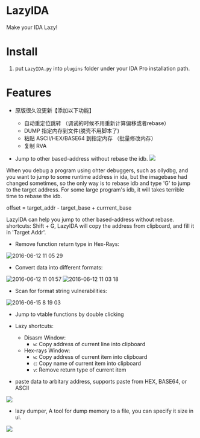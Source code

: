 # LazyIDA
Make your IDA Lazy!

# Install
1. put `LazyIDA.py` into `plugins` folder under your IDA Pro installation path.

# Features
- 原版很久没更新【添加以下功能】
  - 自动重定位跳转 （调试的时候不用重新计算偏移或者rebase）
  - DUMP 指定内存到文件(脱壳不用脚本了)
  - 粘贴 ASCII/HEX/BASE64 到指定内存 （批量修改内存）
  - 复制 RVA
  
- Jump to other based-address without rebase the idb.
![](https://a123-1304302739.cos.ap-chengdu.myqcloud.com/%7BCC12AA66-0AAC-585B-09FD-FD50E90FE957%7D.jpg)

When you debug a program using ohter debuggers, such as ollydbg, and you want to jump to some runtime address in ida, but the imagebase had changed sometimes, so the only way is to rebase idb and type 'G' to jump to the target address. For some large program's idb, it will takes terrible time to rebase the idb.

offset = target_addr - target_base + currrent_base

LazyIDA can help you jump to other based-address without rebase.
shortcuts:
Shift + G, LazyIDA will copy the address from clipboard, and fill it in 'Target Addr'.


  - Remove function return type in Hex-Rays:
  
![2016-06-12 11 05 29](https://cloud.githubusercontent.com/assets/5360374/15991889/2dad5d62-30f2-11e6-8d4b-e4efb0b73c77.png)

  - Convert data into different formats:
  
![2016-06-12 11 01 57](https://cloud.githubusercontent.com/assets/5360374/15991854/b813070a-30f1-11e6-931e-08ae85355cca.png)
![2016-06-12 11 03 18](https://cloud.githubusercontent.com/assets/5360374/15991863/e5271146-30f1-11e6-89ac-bafd46eb1e45.png)
  - Scan for format string vulnerabilities:
  
![2016-06-15 8 19 03](https://cloud.githubusercontent.com/assets/5360374/16064234/da39aa8c-32d1-11e6-89b8-1709cef270f5.png)
  - Jump to vtable functions by double clicking
  - Lazy shortcuts:
    - Disasm Window: 
      - `w`: Copy address of current line into clipboard
    - Hex-rays Window: 
      - `w`: Copy address of current item into clipboard
      - `c`: Copy name of current item into clipboard
      - `v`: Remove return type of current item

  - paste data to arbitary address, supports paste from HEX, BASE64, or ASCII

![](https://x1hy9.oss-cn-beijing.aliyuncs.com/img/%7B604FF5B0-723B-943A-B34A-DA2E2D7B6D91%7D.jpg)
  - lazy dumper, A tool for dump  memory to a file, you can specify it size in ui.

![](https://x1hy9.oss-cn-beijing.aliyuncs.com/img/%7B9ED5EC0D-3338-0CA6-EB59-7414CFB9C4E8%7D.jpg)
  
